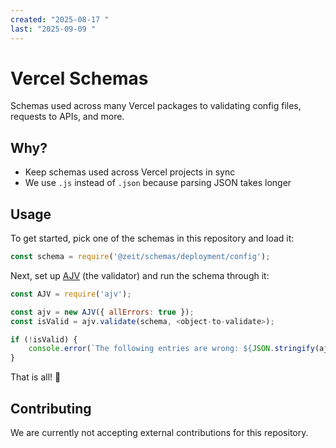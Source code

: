 ```yaml
---
created: "2025-08-17 "
last: "2025-09-09 "
---
```

# Vercel Schemas

Schemas used across many Vercel packages to validating config files, requests to APIs, and more.

## Why?

- Keep schemas used across Vercel projects in sync
- We use `.js` instead of `.json` because parsing JSON takes longer

## Usage

To get started, pick one of the schemas in this repository and load it:

```js
const schema = require('@zeit/schemas/deployment/config');
```

Next, set up [AJV](https://github.com/epoberezkin/ajv) (the validator) and run the schema through it:

```js
const AJV = require('ajv');

const ajv = new AJV({ allErrors: true });
const isValid = ajv.validate(schema, <object-to-validate>);

if (!isValid) {
	console.error(`The following entries are wrong: ${JSON.stringify(ajv.errors)}`);
}
```

That is all! :tada:

## Contributing

We are currently not accepting external contributions for this repository.
